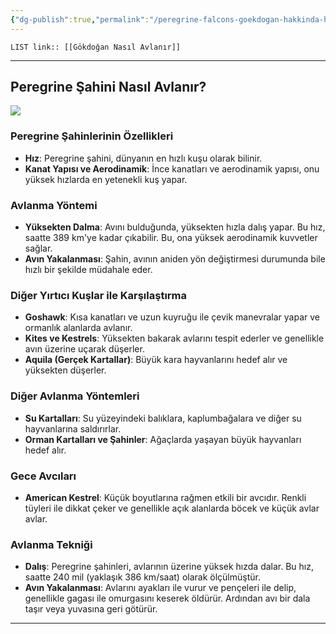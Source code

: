```yaml
---
{"dg-publish":true,"permalink":"/peregrine-falcons-goekdogan-hakkinda-hersey/genel-sahin-konulari/goekdogan-nasil-avlanir/"}
---
```



`LIST link:: [[Gökdoğan Nasıl Avlanır]] `

---
## Peregrine Şahini Nasıl Avlanır?

![](https://qph.cf2.quoracdn.net/main-qimg-e75524ed7dde9d338a0d82b66bcc6f8b-lq)

### **Peregrine Şahinlerinin Özellikleri**

- **Hız**: Peregrine şahini, dünyanın en hızlı kuşu olarak bilinir. 
- **Kanat Yapısı ve Aerodinamik**: İnce kanatları ve aerodinamik yapısı, onu yüksek hızlarda en yetenekli kuş yapar.

### **Avlanma Yöntemi**

- **Yüksekten Dalma**: Avını bulduğunda, yüksekten hızla dalış yapar. Bu hız, saatte 389 km'ye kadar çıkabilir. Bu, ona yüksek aerodinamik kuvvetler sağlar.
- **Avın Yakalanması**: Şahin, avının aniden yön değiştirmesi durumunda bile hızlı bir şekilde müdahale eder. 

### **Diğer Yırtıcı Kuşlar ile Karşılaştırma**

- **Goshawk**: Kısa kanatları ve uzun kuyruğu ile çevik manevralar yapar ve ormanlık alanlarda avlanır.
- **Kites ve Kestrels**: Yüksekten bakarak avlarını tespit ederler ve genellikle avın üzerine uçarak düşerler.
- **Aquila (Gerçek Kartallar)**: Büyük kara hayvanlarını hedef alır ve yüksekten düşerler.

### **Diğer Avlanma Yöntemleri**

- **Su Kartalları**: Su yüzeyindeki balıklara, kaplumbağalara ve diğer su hayvanlarına saldırırlar.
- **Orman Kartalları ve Şahinler**: Ağaçlarda yaşayan büyük hayvanları hedef alır.

### **Gece Avcıları**

- **American Kestrel**: Küçük boyutlarına rağmen etkili bir avcıdır. Renkli tüyleri ile dikkat çeker ve genellikle açık alanlarda böcek ve küçük avlar avlar.

### **Avlanma Tekniği**

- **Dalış**: Peregrine şahinleri, avlarının üzerine yüksek hızda dalar. Bu hız, saatte 240 mil (yaklaşık 386 km/saat) olarak ölçülmüştür.
- **Avın Yakalanması**: Avlarını ayakları ile vurur ve pençeleri ile delip, genellikle gagası ile omurgasını keserek öldürür. Ardından avı bir dala taşır veya yuvasına geri götürür.

---

